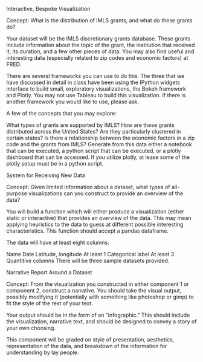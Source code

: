 Interactive, Bespoke Visualization

Concept: What is the distribution of IMLS grants, and what do these grants do?

Your dataset will be the IMLS discretionary grants database. These grants include information about the topic of the grant, the institution that received it, its duration, and a few other pieces of data. You may also find useful and interesting data (especially related to zip codes and economic factors) at FRED.

There are several frameworks you can use to do this. The three that we have discussed in detail in class have been using the IPython widgets interface to build small, exploratory visualizations, the Bokeh framework and Plotly. You may not use Tableau to build this visualization. If there is another framework you would like to use, please ask.

A few of the concepts that you may explore:

What types of grants are supported by IMLS?
How are these grants distributed across the United States? Are they particularly clustered in certain states?
Is there a relationship between the economic factors in a zip code and the grants from IMLS?
Generate from this data either a notebook that can be executed, a python script that can be executed, or a plotly dashboard that can be accessed. If you utilize plotly, at lease some of the plotly setup must be in a python script.

System for Receiving New Data

Concept: Given limited information about a dataset, what types of all-purpose visualizations can you construct to provide an overview of the data?

You will build a function which will either produce a visualization (either static or interactive) that provides an overview of the data. This may mean applying heuristics to the data to guess at different possible interesting characteristics. This function should accept a pandas dataframe.

The data will have at least eight columns:

Name
Date
Latitude, longitude
At least 1 Categorical label
At least 3 Quantitive columns
There will be three sample datasets provided.

Narrative Report Around a Dataset

Concept: From the visualization you constructed in either component 1 or component 2, construct a narrative. You should take the visual output, possibly modifying it (potentially with something like photoshop or gimp) to fit the style of the rest of your text.

Your output should be in the form of an "infographic." This should include the visualization, narrative text, and should be designed to convey a story of your own choosing.

This component will be graded on style of presentation, aesthetics, representation of the data, and breakdown of the information for understanding by lay people.
